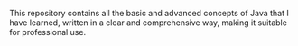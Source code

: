 This repository contains all the basic and advanced concepts of Java that I have learned, written in a clear and comprehensive way, making it suitable for professional use.
